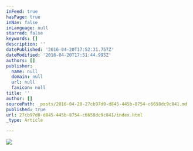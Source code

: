 ```yaml
---
inFeed: true
hasPage: true
inNav: false
inLanguage: null
starred: false
keywords: []
description: ''
datePublished: '2016-04-20T17:52:31.757Z'
dateModified: '2016-04-20T17:51:44.995Z'
authors: []
publisher:
  name: null
  domain: null
  url: null
  favicon: null
title: ''
author: []
sourcePath: _posts/2016-04-20-27cb97d0-d845-445b-8754-c6658dc9c841.md
published: true
url: 27cb97d0-d845-445b-8754-c6658dc9c841/index.html
_type: Article

---
```

![](https://the-grid-user-content.s3-us-west-2.amazonaws.com/22347f72-11dd-4486-9381-2f52d6cd2625.jpg)